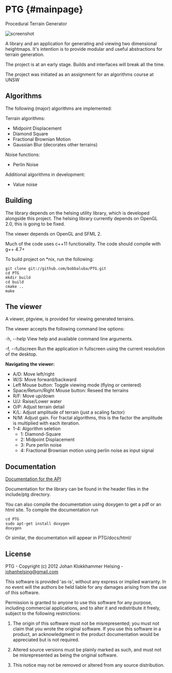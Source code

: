 PTG                                    {#mainpage}
===

Procedural Terrain Generator

![screenshot](http://bobbaluba.github.com/PTG/screenshots/diamondsquare.png)

A library and an application for generating and viewing two dimensional heightmaps.
It's intention is to provide modular and useful abstractions for terrain generation.

The project is at an early stage. Builds and interfaces will break all the time.

The project was initiated as an assignment for an algorithms course at UNSW

Algorithms
----------

The following (major) algorithms are implemented:

Terrain algorithms:
* Midpoint Displacement
* Diamond Square
* Fractional Brownian Motion
* Gaussian Blur (decorates other terrains)

Noise functions:
* Perlin Noise

Additional algorithms in development:
* Value noise

Building
--------

The library depends on the helsing utility library, which is developed alongside this project.
The helsing library currently depends on OpenGL 2.0, this is going to be fixed.

The viewer depends on OpenGL and SFML 2.

Much of the code uses c++11 functionality. The code should compile with g++ 4.7+

To build project on *nix, run the following:

    git clone git://github.com/bobbaluba/PTG.git
    cd PTG
    mkdir build
    cd build
    cmake ..
    make

The viewer
----------------

A viewer, ptgview, is provided for viewing generated terrains.

The viewer accepts the following command line options:

-h, --help
    View help and available command line arguments.

-f, --fullscreen
    Run the application in fullscreen using the current resolution of the desktop.

**Navigating the viewer:**

* A/D: Move left/right
* W/S: Move forward/backward
* Left Mouse button: Toggle viewing mode (flying or centered)
* Space/Return/Right Mouse button: Reseed the terrains
* R/F: Move up/down
* U/J: Raise/Lower water
* O/P: Adjust terrain detail
* K/L: Adjust amplitude of terrain (just a scaling factor)
* N/M: Adjust gain. For fractal algorithms, this is the factor the amplitude is multiplied with each iteration.
* 1-4: Algorithm seletion
    * 1: Diamond-Square
    * 2: Midpoint Displacement
    * 3: Pure perlin noise
    * 4: Fractional Brownian motion using perlin noise as input signal

Documentation
-------------

[Documentation for the API](http://bobbaluba.github.com/PTG/docs/html)

Documentation for the library can be found in the header files in the include/ptg
directory.

You can also compile the documentation using doxygen to get a pdf or an html site.
To compile the documentation run

    cd PTG
    sudo apt-get install doxygen
    doxygen

Or similar, the documentation will appear in PTG/docs/html/

License
-------
PTG - Copyright (c) 2012 Johan Klokkhammer Helsing - johanhelsing@gmail.com

This software is provided 'as-is', without any express or implied
warranty. In no event will the authors be held liable for any damages
arising from the use of this software.

Permission is granted to anyone to use this software for any purpose,
including commercial applications, and to alter it and redistribute it
freely, subject to the following restrictions:

   1. The origin of this software must not be misrepresented; you must not
   claim that you wrote the original software. If you use this software
   in a product, an acknowledgment in the product documentation would be
   appreciated but is not required.

   2. Altered source versions must be plainly marked as such, and must not be
   misrepresented as being the original software.

   3. This notice may not be removed or altered from any source
   distribution.
